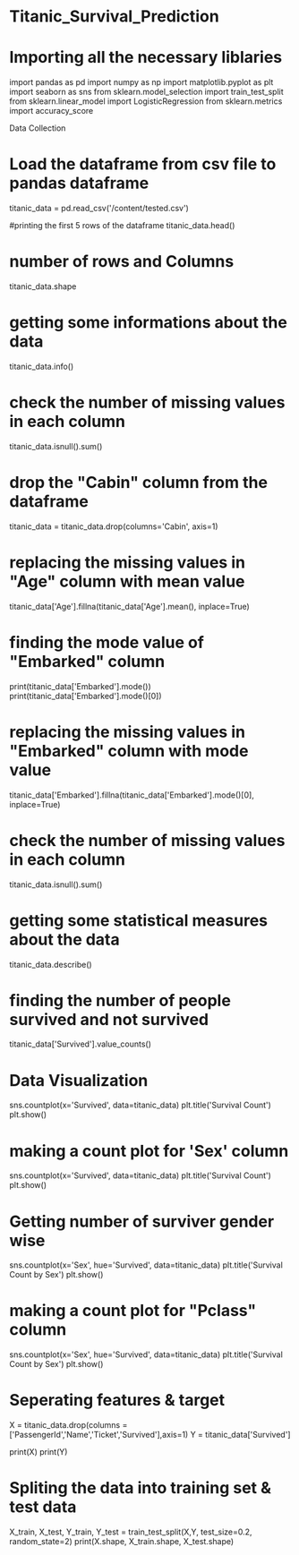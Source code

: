 # Titanic_Survival_Prediction
# Importing all the necessary liblaries

import pandas as pd
import numpy as np
import matplotlib.pyplot as plt
import seaborn as sns
from sklearn.model_selection import train_test_split
from sklearn.linear_model import LogisticRegression
from sklearn.metrics import accuracy_score

Data Collection
# Load the dataframe from csv file to pandas dataframe
titanic_data = pd.read_csv('/content/tested.csv')

#printing the first 5 rows of the dataframe
titanic_data.head()

# number of rows and Columns
titanic_data.shape

# getting some informations about the data
titanic_data.info()

# check the number of missing values in each column
titanic_data.isnull().sum()

# drop the "Cabin" column from the dataframe
titanic_data = titanic_data.drop(columns='Cabin', axis=1)

# replacing the missing values in "Age" column with mean value
titanic_data['Age'].fillna(titanic_data['Age'].mean(), inplace=True)

# finding the mode value of "Embarked" column
print(titanic_data['Embarked'].mode())
print(titanic_data['Embarked'].mode()[0])

# replacing the missing values in "Embarked" column with mode value
titanic_data['Embarked'].fillna(titanic_data['Embarked'].mode()[0], inplace=True)

# check the number of missing values in each column
titanic_data.isnull().sum()

# getting some statistical measures about the data
titanic_data.describe()

# finding the number of people survived and not survived
titanic_data['Survived'].value_counts()
# Data Visualization
sns.countplot(x='Survived', data=titanic_data)
plt.title('Survival Count')
plt.show()

# making a count plot for 'Sex' column
sns.countplot(x='Survived', data=titanic_data)
plt.title('Survival Count')
plt.show()

# Getting number of surviver gender wise
sns.countplot(x='Sex', hue='Survived', data=titanic_data)
plt.title('Survival Count by Sex')
plt.show()
# making a count plot for "Pclass" column
sns.countplot(x='Sex', hue='Survived', data=titanic_data)
plt.title('Survival Count by Sex')
plt.show()

# Seperating features & target 
X = titanic_data.drop(columns = ['PassengerId','Name','Ticket','Survived'],axis=1)
Y = titanic_data['Survived']

print(X)
print(Y)

# Spliting the data into training set & test data
X_train, X_test, Y_train, Y_test = train_test_split(X,Y, test_size=0.2, random_state=2)
print(X.shape, X_train.shape, X_test.shape)


